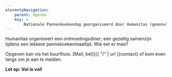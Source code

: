 ```yaml
---
eleventyNavigation:
    parent: Agenda
    key: >
        Nationale Pannenkoekendag georganiseerd door Humanitas (geannuleerd m.b.t. het Corona virus)
---
```


Humanitas organiseert een ontmoetingsdiner; een gezellig samenzijn tijdens een lekkere pannekoekenmaaltijd. Wie eet er mee?

Opgeven kan via het buurthuis. [Mail, bel]({{ "/" | url }}contact) of kom even langs om je aan te melden.

**Let op: Vol is vol!**


